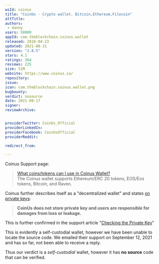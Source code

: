 ```yaml
---
wsId: coinus
title: "CoinUs - Crypto wallet. Bitcoin,Ethereum,Filecoin"
altTitle: 
authors:
 - danny
users: 50000
appId: com.theblockchain.coinus.wallet
released: 2018-04-23
updated: 2021-08-31
version: "2.8.5"
stars: 4.1
ratings: 364
reviews: 225
size: 51M
website: https://www.coinus.io/
repository: 
issue: 
icon: com.theblockchain.coinus.wallet.png
bugbounty: 
verdict: nosource
date: 2021-09-17
signer: 
reviewArchive:


providerTwitter: CoinUs_Official
providerLinkedIn: 
providerFacebook: CoinUsOfficial
providerReddit: 

redirect_from:

---
```

Coinus Support page:

>[What coins/tokens can I use in Coinus Wallet?](https://support.coinus.io/hc/ko/articles/360031057072-%EC%BD%94%EC%9D%B8%EC%96%B4%EC%8A%A4-%EC%A7%80%EA%B0%91%EC%97%90%EC%84%9C-%EC%82%AC%EC%9A%A9-%EA%B0%80%EB%8A%A5%ED%95%9C-%EC%BD%94%EC%9D%B8-%ED%86%A0%ED%81%B0%EC%9D%80-%EB%AC%B4%EC%97%87%EC%9D%B8%EA%B0%80%EC%9A%94-)<br>
The Coinus wallet supports Ethereum/ERC 20 tokens, EOS/Eos tokens, Bitcoin, and Raven.

Coinus further describes itself as a "decentralized wallet" and states [on private keys](https://support.coinus.io/hc/en-us/articles/360031108592-What-is-Private-Key-):

> **CoinUs does not store private key and users are responsible for damages from loss or leakage.**

This is further confirmed in the support article "[Checking the Private Key](https://support.coinus.io/hc/ko/articles/360031223352-%ED%94%84%EB%9D%BC%EC%9D%B4%EB%B9%97-%ED%82%A4-Private-Key-%ED%99%95%EC%9D%B8%ED%95%98%EA%B8%B0)"

This is evidently a self-custodial wallet, however we have been unable to locate the source code. We emailed their support on September 12, 2021 and has so far, not been able to receive a reply.

Thus our verdict is a *self-custodial* wallet, however it has **no source** code that can be verified.